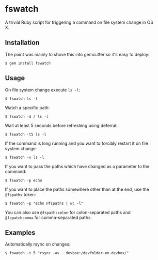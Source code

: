 # fswatch
A trivial Ruby script for triggering a command on file system change in OS X.

## Installation

The point was mainly to shove this into gemcutter so it's easy to deploy:

	$ gem install fswatch

## Usage

On file system change execute `ls -l`:

    $ fswatch ls -l

Watch a specific path:

	$ fswatch -d / ls -l

Wait at least 5 seconds before refreshing using deferral:

	$ fswatch -t5 ls -l

If the command is long running and you want to forcibly restart it on file system change:

	$ fswatch -x ls -l

If you want to pass the paths which have changed as a parameter to the command:

	$ fswatch -p echo

If you want to place the paths somewhere other than at the end, use the `@fspaths` token:

	$ fswatch -p "echo @fspaths | wc -l"

You can also use `@fspathscolon` for colon-separated paths and `@fspatchcomma` for comma-separated paths.

## Examples

Automatically rsync on changes:

	$ fswatch -t 5 "rsync -av . devbox:/devfolder-on-devbox/"